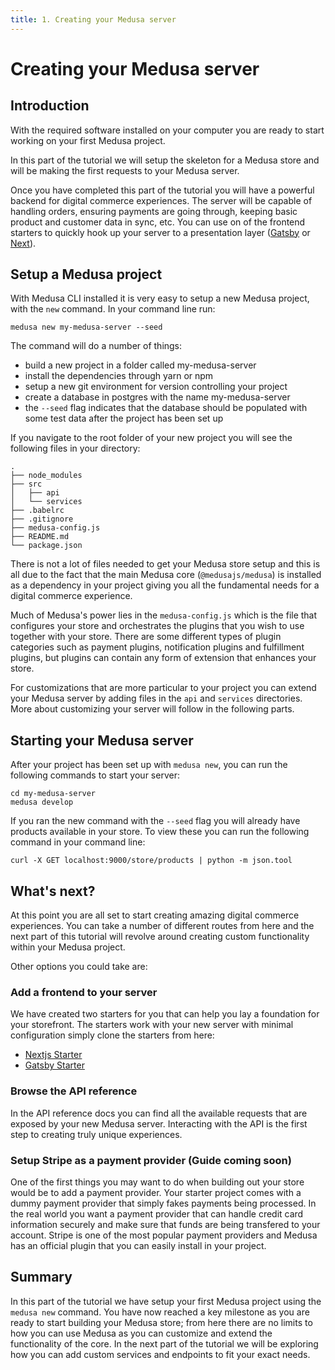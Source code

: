 ```yaml
---
title: 1. Creating your Medusa server
---
```


# Creating your Medusa server

## Introduction

With the required software installed on your computer you are ready to start working on your first Medusa project.

In this part of the tutorial we will setup the skeleton for a Medusa store and will be making the first requests to your Medusa server.

Once you have completed this part of the tutorial you will have a powerful backend for digital commerce experiences. The server will be capable of handling orders, ensuring payments are going through, keeping basic product and customer data in sync, etc. You can use on of the frontend starters to quickly hook up your server to a presentation layer ([Gatsby](https://github.com/medusajs/gatsby-starter-medusa) or [Next](https://github.com/medusajs/nextjs-starter-medusa)).

## Setup a Medusa project

With Medusa CLI installed it is very easy to setup a new Medusa project, with the `new` command. In your command line run:

```shell
medusa new my-medusa-server --seed
```

The command will do a number of things:

- build a new project in a folder called my-medusa-server
- install the dependencies through yarn or npm
- setup a new git environment for version controlling your project
- create a database in postgres with the name my-medusa-server
- the `--seed` flag indicates that the database should be populated with some test data after the project has been set up

If you navigate to the root folder of your new project you will see the following files in your directory:

```
.
├── node_modules
├── src
│   ├── api
│   └── services
├── .babelrc
├── .gitignore
├── medusa-config.js
├── README.md
└── package.json
```

There is not a lot of files needed to get your Medusa store setup and this is all due to the fact that the main Medusa core (`@medusajs/medusa`) is installed as a dependency in your project giving you all the fundamental needs for a digital commerce experience.

Much of Medusa's power lies in the `medusa-config.js` which is the file that configures your store and orchestrates the plugins that you wish to use together with your store. There are some different types of plugin categories such as payment plugins, notification plugins and fulfillment plugins, but plugins can contain any form of extension that enhances your store.

For customizations that are more particular to your project you can extend your Medusa server by adding files in the `api` and `services` directories. More about customizing your server will follow in the following parts.

## Starting your Medusa server

After your project has been set up with `medusa new`, you can run the following commands to start your server:

```shell
cd my-medusa-server
medusa develop
```

If you ran the new command with the `--seed` flag you will already have products available in your store. To view these you can run the following command in your command line:

```shell
curl -X GET localhost:9000/store/products | python -m json.tool
```

## What's next?

At this point you are all set to start creating amazing digital commerce experiences. You can take a number of different routes from here and the next part of this tutorial will revolve around creating custom functionality within your Medusa project.

Other options you could take are:

### Add a frontend to your server

We have created two starters for you that can help you lay a foundation for your storefront. The starters work with your new server with minimal configuration simply clone the starters from here:

- [Nextjs Starter](https://github.com/medusajs/nextjs-starter-medusa)
- [Gatsby Starter](https://github.com/medusajs/gatsby-starter-medusa)

### Browse the API reference

In the API reference docs you can find all the available requests that are exposed by your new Medusa server. Interacting with the API is the first step to creating truly unique experiences.

### Setup Stripe as a payment provider (Guide coming soon)

One of the first things you may want to do when building out your store would be to add a payment provider. Your starter project comes with a dummy payment provider that simply fakes payments being processed. In the real world you want a payment provider that can handle credit card information securely and make sure that funds are being transfered to your account. Stripe is one of the most popular payment providers and Medusa has an official plugin that you can easily install in your project.

## Summary

In this part of the tutorial we have setup your first Medusa project using the `medusa new` command. You have now reached a key milestone as you are ready to start building your Medusa store; from here there are no limits to how you can use Medusa as you can customize and extend the functionality of the core. In the next part of the tutorial we will be exploring how you can add custom services and endpoints to fit your exact needs.
